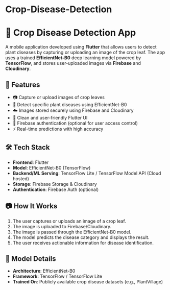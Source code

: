 # Crop-Disease-Detection
# 🌾 Crop Disease Detection App

A mobile application developed using **Flutter** that allows users to detect plant diseases by capturing or uploading an image of the crop leaf. The app uses a trained **EfficientNet-B0** deep learning model powered by **TensorFlow**, and stores user-uploaded images via **Firebase** and **Cloudinary**.

## 🚀 Features

- 📷 Capture or upload images of crop leaves
- 🤖 Detect specific plant diseases using EfficientNet-B0
- ☁️ Images stored securely using Firebase and Cloudinary
- 📱 Clean and user-friendly Flutter UI
- 🔐 Firebase authentication (optional for user access control)
- ⚡ Real-time predictions with high accuracy

## 🛠️ Tech Stack

- **Frontend**: Flutter
- **Model**: EfficientNet-B0 (TensorFlow)
- **Backend/ML Serving**: TensorFlow Lite / TensorFlow Model API (Cloud hosted)
- **Storage**: Firebase Storage & Cloudinary
- **Authentication**: Firebase Auth (optional)

## 📷 How It Works

1. The user captures or uploads an image of a crop leaf.
2. The image is uploaded to Firebase/Cloudinary.
3. The image is passed through the EfficientNet-B0 model.
4. The model predicts the disease category and displays the result.
5. The user receives actionable information for disease identification.


## 🧠 Model Details

- **Architecture**: EfficientNet-B0
- **Framework**: TensorFlow / TensorFlow Lite
- **Trained On**: Publicly available crop disease datasets (e.g., PlantVillage)





